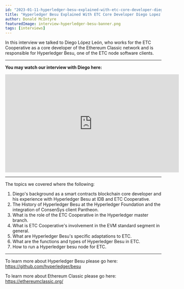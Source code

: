 ```yaml
---
id: "2023-01-11-hyperledger-besu-explained-with-etc-core-developer-diego-lopez-leon-cn"
title: "Hyperledger Besu Explained With ETC Core Developer Diego Lopez Leon"
author: Donald McIntyre
featuredImage: interview-hyperledger-besu-banner.png
tags: [interviews]
---
```


In this interview we talked to Diego López León, who works for the ETC Cooperative as a core developer of the Ethereum Classic network and is responsible for Hyperledger Besu, one of the ETC node software clients.

---
**You may watch our interview with Diego here:**

<iframe width="560" height="315" src="https://www.youtube.com/embed/kid2AIHoIPY" title="YouTube video player" frameborder="0" allow="accelerometer; autoplay; clipboard-write; encrypted-media; gyroscope; picture-in-picture; web-share" allowfullscreen></iframe>

---

The topics we covered where the following:

1. Diego's background as a smart contracts blockchain core developer and his experience with Hyperledger Besu at IDB and ETC Cooperative.
2. The History of Hyperledger Besu at the Hyperledger Foundation and the integration of ConsenSys client Pantheon.
3. What is the role of the ETC Cooperative in the Hyperledger master branch.
4. What is ETC Cooperative's involvement in the EVM standard segment in general.
5. What are Hyperledger Besu's specific adaptations to ETC.
6. What are the functions and types of Hyperledger Besu in ETC.
7. How to run a Hyperledger besu node for ETC.

---

To learn more about Hyperledger Besu please go here: https://github.com/hyperledger/besu

To learn more about Ethereum Classic please go here: https://ethereumclassic.org/
